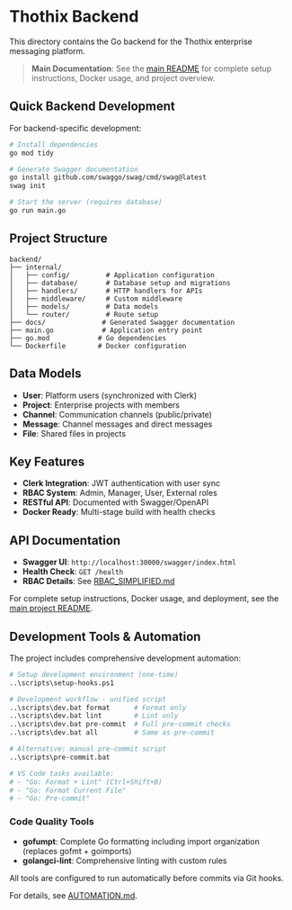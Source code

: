 # Thothix Backend

This directory contains the Go backend for the Thothix enterprise messaging platform.

> **Main Documentation**: See the [main README](../README.md) for complete setup instructions, Docker usage, and project overview.

## Quick Backend Development

For backend-specific development:

```bash
# Install dependencies
go mod tidy

# Generate Swagger documentation
go install github.com/swaggo/swag/cmd/swag@latest
swag init

# Start the server (requires database)
go run main.go
```

## Project Structure

```
backend/
├── internal/
│   ├── config/         # Application configuration
│   ├── database/       # Database setup and migrations
│   ├── handlers/       # HTTP handlers for APIs
│   ├── middleware/     # Custom middleware
│   ├── models/         # Data models
│   └── router/         # Route setup
├── docs/              # Generated Swagger documentation
├── main.go            # Application entry point
├── go.mod            # Go dependencies
└── Dockerfile        # Docker configuration
```

## Data Models

- **User**: Platform users (synchronized with Clerk)
- **Project**: Enterprise projects with members
- **Channel**: Communication channels (public/private)
- **Message**: Channel messages and direct messages
- **File**: Shared files in projects

## Key Features

- **Clerk Integration**: JWT authentication with user sync
- **RBAC System**: Admin, Manager, User, External roles
- **RESTful API**: Documented with Swagger/OpenAPI
- **Docker Ready**: Multi-stage build with health checks

## API Documentation

- **Swagger UI**: `http://localhost:30000/swagger/index.html`
- **Health Check**: `GET /health`
- **RBAC Details**: See [RBAC_SIMPLIFIED.md](RBAC_SIMPLIFIED.md)

For complete setup instructions, Docker usage, and deployment, see the [main project README](../README.md).

## Development Tools & Automation

The project includes comprehensive development automation:

```bash
# Setup development environment (one-time)
..\scripts\setup-hooks.ps1

# Development workflow - unified script
..\scripts\dev.bat format      # Format only
..\scripts\dev.bat lint        # Lint only
..\scripts\dev.bat pre-commit  # Full pre-commit checks
..\scripts\dev.bat all         # Same as pre-commit

# Alternative: manual pre-commit script
..\scripts\pre-commit.bat

# VS Code tasks available:
# - "Go: Format + Lint" (Ctrl+Shift+B)
# - "Go: Format Current File"
# - "Go: Pre-commit"
```

### Code Quality Tools

- **gofumpt**: Complete Go formatting including import organization (replaces gofmt + goimports)
- **golangci-lint**: Comprehensive linting with custom rules

All tools are configured to run automatically before commits via Git hooks.

For details, see [AUTOMATION.md](../AUTOMATION.md).
